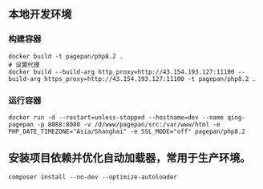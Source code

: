 ## 本地开发环境

### 构建容器
```text
docker build -t pagepan/php8.2 .
# 设置代理
docker build --build-arg http_proxy=http://43.154.193.127:11100 --build-arg https_proxy=http://43.154.193.127:11100 -t pagepan/php8.2 .
```
### 运行容器
```text
docker run -d --restart=unless-stopped --hostname=dev --name qing-pagepan -p 8088:8080 -v /d/www/pagepan/src:/var/www/html -e PHP_DATE_TIMEZONE="Asia/Shanghai" -e SSL_MODE="off" pagepan/php8.2
```

## 安装项目依赖并优化自动加载器，常用于生产环境。
```text
composer install --no-dev --optimize-autoloader
```